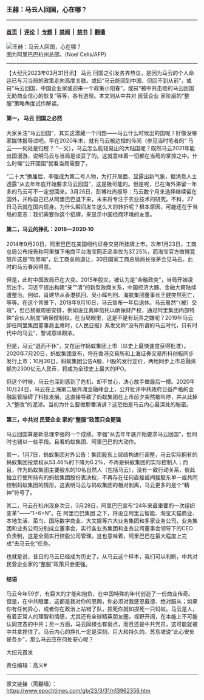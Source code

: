 ### 王赫：马云人回国，心在哪？

---

#### [首页](../../../..?n13962356) &nbsp;|&nbsp; [评论](../../../../../epoch-comment?n13962356) &nbsp;|&nbsp; [专题](../../../../../epoch-special?n13962356) &nbsp;|&nbsp; [禁闻](../../../../../epoch-news?n13962356) &nbsp;|&nbsp; [禁书](../../../../../books?n13962356) &nbsp;|&nbsp; [翻墙](https://github.com/gfw-breaker/nogfw/blob/master/README.md?n13962356)


<div><img alt="王赫：马云人回国，心在哪？" class="attachment-djy_600_400 size-djy_600_400 wp-post-image" src="https://i.epochtimes.com/assets/uploads/2023/03/id13962399-000_1OP764-.jpeg"/>
<div class="caption">
 图为阿里巴巴杭州总部。(Noel Celis/AFP)
</div></div><hr/><div class="post_content" id="artbody" itemprop="articleBody">
 <!-- article content begin -->
 <p>
  【大纪元2023年03月31日讯】
  <ok href="https://www.epochtimes.com/gb/tag/%E9%A9%AC%E4%BA%91.html">
   马云
  </ok>
  回国之引发各界热议，是因为马云的个人命运已与习当局的政策走向高度关联。或曰“马云能回到中国，但回不到从前”，或曰“马云回国，中国企业家或迎来一个政策小阳春”，或曰“被中共击败的马云回国无助商业信心的恢复”等等，各有道理。本文则从中共对
  <ok href="https://www.epochtimes.com/gb/tag/%E6%B0%91%E8%90%A5%E4%BC%81%E4%B8%9A.html">
   民营企业
  </ok>
  家阶层的“整服”策略角度试作解读。
 </p>
 <h4>
  第一，
  <ok href="https://www.epochtimes.com/gb/tag/%E9%A9%AC%E4%BA%91.html">
   马云
  </ok>
  回国之必然
 </h4>
 <p>
  大家关注“马云回国”，其实这潜藏一个问题——马云什么时候出的国呢？好像没哪家媒体报导过吧。早在2020年末，就有马云被边控的传闻（参见当时笔者的“
  <ok href="https://www.epochtimes.com/gb/20/12/24/n12641467.htm">
   马云——何处是归程？
  </ok>
  ”一文），马云怎么能轻易出的大陆国呢？既然马云2021年能出国漫游，说明马云与当局是谈妥了的。这就意味着一切都在当局的掌控之中。什么时候“公开回国”就看当局需要了。
 </p>
 <p>
  “二十大”换届后，李强成为第二号人物，为打开局面、显露出新气象，据消息人士透露“从去年年底开始要求马云回国”，这是极可能的。但是呢，已在海外滞留一年多的马云可不一定想回来。3月26日，彭博社尚报导：马云数个月来选择继续留在国外，并称自己已从阿里巴巴退下来，未来将专注于农业技术的研究。不料，27日马云就在国内现身。为什么瞬间发生这么大的转折呢？根本原因，可能还在于当局的意志：我们需要你这个招牌，来显示中国经商环境的友善。
 </p>
 <h4>
  第二，马云的挣扎：2018—2020·10
 </h4>
 <p>
  2014年9月20日，阿里巴巴在美国纽约证券交易所挂牌上市。次年1月23日，工商总局公布报告称阿里旗下电商平台淘宝网正品率仅为37.25%，而淘宝官方微博竟怒斥这是“吹黑哨”，后工商总局退让，30日国家工商总局局长张茅会见马云。此时的马云春风得意。
 </p>
 <p>
  但是，此时中国政局已在大变。2015年股灾，被认为是“金融政变”，当局开始凌厉出手。习近平提出构建“亲”“清”的新型政商关系，中国经济大腕、金融大鳄陆续遭整治。例如，肖建华从香港抓回、吴小晖判刑、海航集团董事长王健突然死亡，等等。在这个背景下，2018年9月10日，马云宣布一年后退休。马云虽然“（被）交班”，但已预做周密安排，例如设立离岸信托以确保财产权，通过阿里集团内部特殊“合伙人制度”确保控制权。在当局眼里，这是不是有玩弄之嫌呢？2019年马云卸任阿里集团董事局主席时，《人民日报》系发文称“没有所谓的马云时代，只有时代中的马云”，警诫意味颇浓。
 </p>
 <p>
  但是，马云“退而不休”，又在运作蚂蚁集团上市（以史上最快速度获得批准）。2020年7月20日，蚂蚁集团宣布，将在香港交易所和上海证券交易所科创板同步发行上市；10月26日，蚂蚁集团公告A股、H股的发行定价，两地同步上市总融资额为2300亿元人民币，将成为全球史上最大的IPO。
 </p>
 <p>
  但这个时候，马云也深刻感到了危机，却不甘心，决心放手做最后一搏。2020年10月24日，马云在上海第二届外滩金融峰会上，公开批评中共政府日益严格的金融监管阻碍了科技发展。这直接导致了蚂蚁集团在上市前夕突然被叫停，并从此掉入“整改”的泥淖。当初为什么要做那番演讲？这恐怕是马云内心最深处的秘密。
 </p>
 <h4>
  第三，中共对
  <ok href="https://www.epochtimes.com/gb/tag/%E6%B0%91%E8%90%A5%E4%BC%81%E4%B8%9A.html">
   民营企业
  </ok>
  家的“整服”政策只会更强
 </h4>
 <p>
  马云回国算是新总理李强的一个成绩。李强“从去年年底开始要求马云回国”，但同时也辅以一些手段。且看蚂蚁集团、阿里巴巴的大动作。
 </p>
 <p>
  其一，1月7日，蚂蚁集团对外公告：集团股东上层结构进行调整，马云实际拥有的蚂蚁集团投票权从53.46%的下降为6.2%，不再是蚂蚁集团的实际控制人；而且，作为蚂蚁集团主要股东的10名自然人（包括马云），没有一致行动关系，彼此独立行使所持有的蚂蚁集团股份表决权，不再存在任何直接或间接股东单一或共同控制蚂蚁集团的情形。这表明马云与蚂蚁集团的相对剥离，马云更多的是个“精神”符号了。
 </p>
 <p>
  其二，马云在杭州现身次日，3月28日，阿里巴巴宣布“24年来最重要的一次组织变革”——“1+6+N”。在
  <ok href="https://www.epochtimes.com/gb/tag/%E9%98%BF%E9%87%8C%E5%B7%B4%E5%B7%B4%E9%9B%86%E5%9B%A2.html">
   阿里巴巴集团
  </ok>
  之下，将设立阿里云智能、淘宝天猫商业、本地生活、菜鸟、国际数字商业、大文娱等六大业务集团和多家业务公司。业务集团和业务公司分别成立董事会，实行各业务集团和业务公司董事会领导下的CEO负责制，这是全面实行控股公司管理。这也意味着，阿里巴巴在最大程度上完成“去马云化”任务。
 </p>
 <p>
  也就是说，昔日的马云已经成为历史了。从马云这个样本，我们可以判断，中共对民营企业家的“整服”政策只会更强。
 </p>
 <h4>
  结语
 </h4>
 <p>
  马云今年59岁，有巨大的才能和抱负，在中国特殊的年代创造了一份商业传奇。但是，在中共眼里，这都是我对你的恩赐，你必须对我感恩戴德、绝对服从；如果你有任何异心，或者你在政治上站错了队，捏死你就如捏死一只蚂蚁。马云是人，有着正常人的理智和情感，尤其还有全球精英朋友圈，视野开阔，在本能上不可能认同变态的中共；另一方面，马云同様也有弱点，而且还是中共党员，这可能就被中共拿捏住了。马云内心的挣扎一定是深刻、巨大和持久的。苏东坡说“此心安处是吾乡”，那么马云应在何处安心呢？
 </p>
 <p>
  大纪元首发
 </p>
 <p>
  责任编辑：高义#
 </p>
 <!-- article content end -->
 <div id="below_article_ad">
 </div>
</div>


---

原文链接（需翻墙）：https://www.epochtimes.com/gb/23/3/31/n13962356.htm